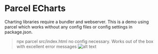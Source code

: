 # Parcel ECharts

Charting libraries require a bundler and webserver. This is a demo using parcel which works without any config files or config settings in package.json. 

> npx parcel src/index.html
no config necessary. Works out of the box with excellent error messages
![alt text](https://github.com/dougc333/meetup/blob/[branch]/image.jpg?raw=true)